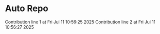 # Auto Repo

Contribution line 1 at Fri Jul 11 10:56:25 2025
Contribution line 2 at Fri Jul 11 10:56:27 2025